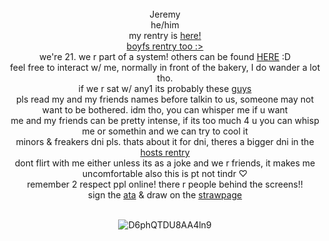 
</div> <div align="center">   ⠀⠀
</div> <div align="center">Jeremy  </div>  
</div> <div align="center"> he/him</a> </div> 
</div> <div align="center"> my rentry is <a href="https://rentry.co/RomanticHomicid3">here!</a>
</div> <div align="center"> <a href="https://rentry.co/codeinecocacola">boyfs rentry too :> </a>
</div> <div align="center"> we're 21. we r part of a system! others can be found <a href="https://rentry.co/VenomLogang">HERE</a> :D </div>
</div> <div align="center"> feel free to interact w/ me, normally in front of the bakery, I do wander a lot tho. 
</div> <div align="center"> if we r sat w/ any1 its probably these <a href="https://rentry.co/VenomFriends">guys</a>
</div> <div align="center"> pls read my and my friends names before talkin to us, someone may not want to be bothered. idm tho, you can whisper me if u want 
</div> <div align="center"> me and my friends can be pretty intense, if its too much 4 u you can whisp me or somethin and we can try to cool it </div> <div align="center"> 
</div> <div align="center"> 
  </div> <div align="center"> minors & freakers dni pls. thats about it for dni, theres a bigger dni in the <a href="https://rentry.co/Venomsparx"> hosts rentry</a>
</div> <div align="center"> dont flirt with me either unless its as a joke and we r friends, it makes me uncomfortable also this is pt not tindr ♡
 </div> <div align="center"> remember 2 respect ppl online! there r people behind the screens!!
  </div> <div align="center"> 
</div> <div align="center"> sign the <a href="https://escortingmen.atabook.org">ata</a> & draw on the <a href="https://venomsparx.straw.page">strawpage</a>
  </div> <div align="center">   ⠀⠀
     </div> <div align="center">   
      
![D6phQTDU8AA4ln9](https://github.com/user-attachments/assets/ad2e305b-36a8-46bc-a9f1-5c84d5643541)
